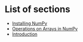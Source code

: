 # List of sections

- [Installing NumPy](installing-numpy.md)
- [Operations on Arrays in NumPy](operations-on-arrays.md)
- [Introduction](introduction.md)
